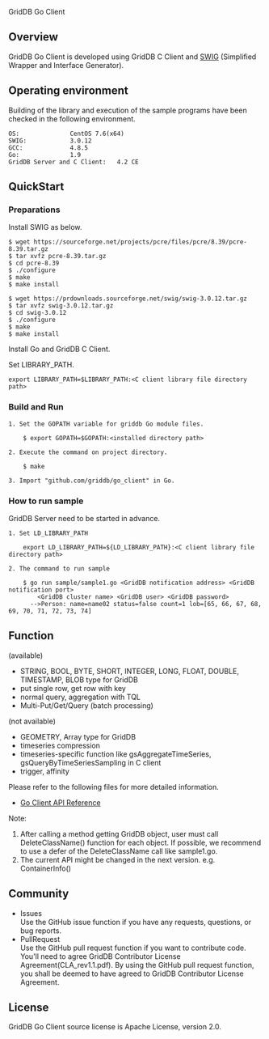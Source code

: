 GridDB Go Client

## Overview

GridDB Go Client is developed using GridDB C Client and [SWIG](http://www.swig.org/) (Simplified Wrapper and Interface Generator).  

## Operating environment

Building of the library and execution of the sample programs have been checked in the following environment.

    OS:              CentOS 7.6(x64)
    SWIG:            3.0.12
    GCC:             4.8.5
    Go:              1.9
    GridDB Server and C Client:   4.2 CE

## QuickStart
### Preparations

Install SWIG as below.

    $ wget https://sourceforge.net/projects/pcre/files/pcre/8.39/pcre-8.39.tar.gz
    $ tar xvfz pcre-8.39.tar.gz
    $ cd pcre-8.39
    $ ./configure
    $ make
    $ make install

    $ wget https://prdownloads.sourceforge.net/swig/swig-3.0.12.tar.gz
    $ tar xvfz swig-3.0.12.tar.gz
    $ cd swig-3.0.12
    $ ./configure
    $ make
    $ make install

Install Go and GridDB C Client.

Set LIBRARY_PATH. 

    export LIBRARY_PATH=$LIBRARY_PATH:<C client library file directory path>

### Build and Run 

    1. Set the GOPATH variable for griddb Go module files.

        $ export GOPATH=$GOPATH:<installed directory path>

    2. Execute the command on project directory.

        $ make

    3. Import "github.com/griddb/go_client" in Go.

### How to run sample

GridDB Server need to be started in advance.

    1. Set LD_LIBRARY_PATH

        export LD_LIBRARY_PATH=${LD_LIBRARY_PATH}:<C client library file directory path>

    2. The command to run sample

        $ go run sample/sample1.go <GridDB notification address> <GridDB notification port>
            <GridDB cluster name> <GridDB user> <GridDB password>
          -->Person: name=name02 status=false count=1 lob=[65, 66, 67, 68, 69, 70, 71, 72, 73, 74]

## Function

(available)
- STRING, BOOL, BYTE, SHORT, INTEGER, LONG, FLOAT, DOUBLE, TIMESTAMP, BLOB type for GridDB
- put single row, get row with key
- normal query, aggregation with TQL
- Multi-Put/Get/Query (batch processing)

(not available)
- GEOMETRY, Array type for GridDB
- timeseries compression
- timeseries-specific function like gsAggregateTimeSeries, gsQueryByTimeSeriesSampling in C client
- trigger, affinity

Please refer to the following files for more detailed information.  
- [Go Client API Reference](https://griddb.github.io/go_client/GoAPIReference.htm)

Note:
1. After calling a method getting GridDB object, user must call DeleteClassName() function for each object.
   If possible, we recommend to use a defer of the DeleteClassName call like sample1.go.
2. The current API might be changed in the next version. e.g. ContainerInfo()

## Community

  * Issues  
    Use the GitHub issue function if you have any requests, questions, or bug reports. 
  * PullRequest  
    Use the GitHub pull request function if you want to contribute code.
    You'll need to agree GridDB Contributor License Agreement(CLA_rev1.1.pdf).
    By using the GitHub pull request function, you shall be deemed to have agreed to GridDB Contributor License Agreement.

## License
  
  GridDB Go Client source license is Apache License, version 2.0.
